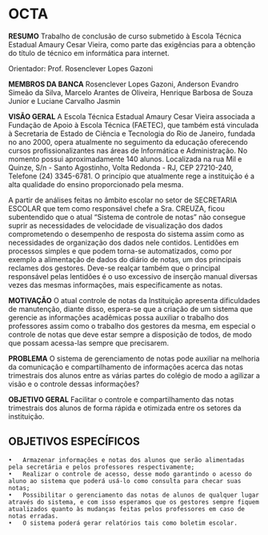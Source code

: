 # OCTA #

****RESUMO****
  Trabalho de conclusão de curso submetido à Escola Técnica Estadual Amaury Cesar Vieira, como parte das exigências para a obtenção do título de técnico em informática para internet.

Orientador: Prof. Rosenclever Lopes Gazoni


****MEMBROS DA BANCA****
  Rosenclever Lopes Gazoni, Anderson Evandro Simeão da Silva, Marcelo Arantes de Oliveira, Henrique Barbosa de Souza Junior e Luciane Carvalho Jasmin


****VISÃO GERAL****
  A Escola Técnica Estadual Amaury Cesar Vieira associada a Fundação de Apoio à Escola Técnica (FAETEC), que também está vinculada à Secretaria de Estado de Ciência e Tecnologia do Rio de Janeiro, fundada no ano 2000, opera atualmente no seguimento da educação oferecendo cursos profissionalizantes nas áreas de Informática e Administração. No momento possui aproximadamente 140 alunos. Localizada na rua Mil e Quinze, S/n - Santo Agostinho, Volta Redonda - RJ, CEP 27210-240, Telefone (24) 3345-6781. O princípio que atualmente rege a instituição é a alta qualidade do ensino proporcionado pela mesma.

  A partir de análises feitas no âmbito escolar no setor de SECRETARIA ESCOLAR que tem como responsável chefe a Sra. CREUZA, ficou subentendido que o atual “Sistema de controle de notas” não consegue suprir as necessidades de velocidade de visualização dos dados comprometendo o desempenho de resposta do sistema assim como as necessidades de organização dos dados nele contidos. Lentidões em processos simples e que podem torna-se automatizados, como por exemplo a alimentação de dados do diário de notas, um dos principais reclames dos gestores. Deve-se realçar também que o principal responsável pelas lentidões é o uso excessivo de inserção manual diversas vezes das mesmas informações, mais especificamente as notas.
  
  
****MOTIVAÇÃO****
  O atual controle de notas da Instituição apresenta dificuldades de manutenção, diante disso, espera-se que a criação de um sistema que gerencie as informações acadêmicas possa auxiliar o trabalho dos professores assim como o trabalho dos gestores da mesma, em especial o controle de notas que deve estar sempre a disposição de todos, de modo que possam acessa-las sempre que precisarem.   


****PROBLEMA****
  O sistema de gerenciamento de notas pode auxiliar na melhoria da comunicação e compartilhamento de informações acerca das notas trimestrais dos alunos entre as várias partes do colégio de modo a agilizar a visão e o controle dessas informações?
  
  
****OBJETIVO GERAL****
  Facilitar o controle e compartilhamento das notas trimestrais dos alunos de forma rápida e otimizada entre os setores da instituição.
  
  
  ## OBJETIVOS ESPECÍFICOS ##
    •	Armazenar informações e notas dos alunos que serão alimentadas pela secretária e pelos professores respectivamente;
    •	Realizar o controle de acesso, desse modo garantindo o acesso do aluno ao sistema que poderá usá-lo como consulta para checar suas notas;
    •	Possibilitar o gerenciamento das notas de alunos de qualquer lugar através do sistema, e com isso esperamos que os gestores sempre fiquem atualizados quanto às mudanças feitas pelos professores em caso de notas erradas.
    •	O sistema poderá gerar relatórios tais como boletim escolar.
